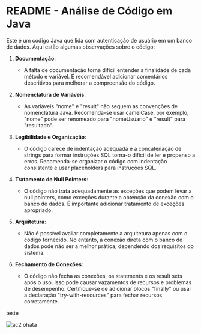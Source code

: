 # README - Análise de Código em Java

Este é um código Java que lida com autenticação de usuário em um banco de dados. Aqui estão algumas observações sobre o código:

1. **Documentação**:
   - A falta de documentação torna difícil entender a finalidade de cada método e variável. É recomendável adicionar comentários descritivos para melhorar a compreensão do código.

2. **Nomenclatura de Variáveis**:
   - As variáveis "nome" e "result" não seguem as convenções de nomenclatura Java. Recomenda-se usar camelCase, por exemplo, "nome" pode ser renomeado para "nomeUsuario" e "result" para "resultado".

3. **Legibilidade e Organização**:
   - O código carece de indentação adequada e a concatenação de strings para formar instruções SQL torna-o difícil de ler e propenso a erros. Recomenda-se organizar o código com indentação consistente e usar placeholders para instruções SQL.

4. **Tratamento de Null Pointers**:
   - O código não trata adequadamente as exceções que podem levar a null pointers, como exceções durante a obtenção da conexão com o banco de dados. É importante adicionar tratamento de exceções apropriado.

5. **Arquitetura**:
   - Não é possível avaliar completamente a arquitetura apenas com o código fornecido. No entanto, a conexão direta com o banco de dados pode não ser a melhor prática, dependendo dos requisitos do sistema.

6. **Fechamento de Conexões**:
   - O código não fecha as conexões, os statements e os result sets após o uso. Isso pode causar vazamentos de recursos e problemas de desempenho. Certifique-se de adicionar blocos "finally" ou usar a declaração "try-with-resources" para fechar recursos corretamente.

teste

![ac2 ohata](https://github.com/ThallesRodriguess/teste_caixa_branca/assets/105616515/7b8590c9-e4ec-4010-b564-adfd1d06bad8)
